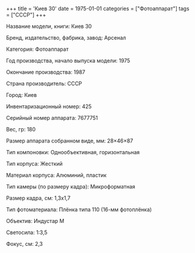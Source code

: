 +++
title = 'Киев 30'
date = 1975-01-01
categories = ["Фотоаппарат"]
tags = ["СССР"]
+++

Название модели, книги: Киев 30

Бренд, издательство, фабрика, завод: Арсенал

Категория: Фотоаппарат

Год производства, начало выпуска модели: 1975

Окончание производства: 1987

Страна производитель: СССР

Город: Киев

Инвентаризационный номер: 425

Серийный номер аппарата: 7677751

Вес, гр: 180

Размер аппарата  собранном виде, мм: 28×46×87

Тип компоновки: Однообъективная, горизонтальная

Тип корпуса: Жесткий

Материал корпуса: Алюминий, пластик

Тип камеры (по размеру кадра): Микроформатная

Размер кадра, см: 1,3х1,7

Тип фотоматериала: Плёнка типа 110 (16-мм фотоплёнка)

Объектив: Индустар М

Светосила: 1:3,5

Фокус, см: 2,3

